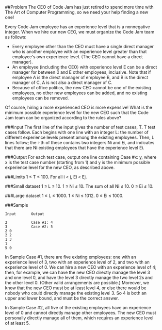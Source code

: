 ##Problem
The CEO of Code Jam has just retired to spend more time with The Art of Computer Programming, so we need your help finding a new one!

Every Code Jam employee has an experience level that is a nonnegative integer. When we hire our new CEO, we must organize the Code Jam team as follows:

* Every employee other than the CEO must have a single direct manager who is another employee with an experience level greater than that employee's own experience level. (The CEO cannot have a direct manager).
* An employee (including the CEO) with experience level E can be a direct manager for between 0 and E other employees, inclusive. Note that if employee A is the direct manager of employee B, and B is the direct manager of C, A is not also a direct manager of C.
* Because of office politics, the new CEO cannot be one of the existing employees, no other new employees can be added, and no existing employees can be removed.

Of course, hiring a more experienced CEO is more expensive! What is the minimum possible experience level for the new CEO such that the Code Jam team can be organized according to the rules above?

###Input
The first line of the input gives the number of test cases, T. T test cases follow. Each begins with one line with an integer L: the number of different experience levels present among the existing employees. Then, L lines follow; the i-th of these contains two integers Ni and Ei, and indicates that there are Ni existing employees that have the experience level Ei.

###Output
For each test case, output one line containing Case #x: y, where x is the test case number (starting from 1) and y is the minimum possible experience level for the new CEO, as described above.

###Limits
1 ≤ T ≤ 100.
For all i < j, Ei < Ej.

###Small dataset
1 ≤ L ≤ 10.
1 ≤ Ni ≤ 10.
The sum of all Ni ≤ 10. 0 ≤ Ei ≤ 10.

###Large dataset
1 ≤ L ≤ 1000.
1 ≤ Ni ≤ 1012.
0 ≤ Ei ≤ 1000.

###Sample
```
Input       Output 
 
2           Case #1: 4
3           Case #2: 5
2 0
2 2
1 3
1
5 0
```

In Sample Case \#1, there are five existing employees: one with an experience level of 3, two with an experience level of 2, and two with an experience level of 0. We can hire a new CEO with an experience level of 4; then, for example, we can have the new CEO directly manage the level 3 and one level 0, and have the level 3 directly manage the two level 2s and the other level 0. (Other valid arrangements are possible.) Moreover, we know that the new CEO must be at least level 4, or else there would be nobody who could directly manage the existing level 3. So 4 is both an upper and lower bound, and must be the correct answer.

In Sample Case \#2, all five of the existing employees have an experience level of 0 and cannot directly manage other employees. The new CEO must personally directly manage all of them, which requires an experience level of at least 5.